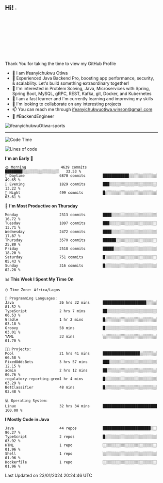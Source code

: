 <!-- BLOG-POST-LIST:START --><!-- BLOG-POST-LIST:END -->

## Hi! <img src="https://media.giphy.com/media/hvRJCLFzcasrR4ia7z/giphy.gif" width="4%"> 

Thank You for taking the time to view my GitHub Profile

- 👋 I am Ifeanyichukwu Otiwa
- 🚀 Experienced Java Backend Pro, boosting app performance, security, & scalability. Let's build something extraordinary together!
- 👀 I'm interested in Problem Solving, Java, Microservices with Spring, Spring Boot, MySQL, gRPC, REST, Kafka, git, Docker, and Kubernetes
- 🌱 I am a fast learner and I'm currently learning and improving my skills
- 💞️ I'm looking to collaborate on any interesting projects
- 📫 You can reach me through ifeanyichukwuotiwa.winson@gmail.com
- 🚀 #BackendEngineer

<p align="left" marginTop="10px"> <img src="https://komarev.com/ghpvc/?username=ifeanyichukwuOtiwa-sports&label=Profile%20views&color=0e75b6&style=for-the-badge" alt="ifeanyichukwuOtiwa-sports" /> </p>

***

<!--START_SECTION:waka-->
![Code Time](http://img.shields.io/badge/Code%20Time-2%2C151%20hrs%2053%20mins-blue)

![Lines of code](https://img.shields.io/badge/From%20Hello%20World%20I%27ve%20Written-4.8%20million%20lines%20of%20code-blue)

**I'm an Early 🐤** 

```text
🌞 Morning                4639 commits        ████████░░░░░░░░░░░░░░░░░   33.53 % 
🌆 Daytime                6870 commits        ████████████░░░░░░░░░░░░░   49.65 % 
🌃 Evening                1829 commits        ███░░░░░░░░░░░░░░░░░░░░░░   13.22 % 
🌙 Night                  499 commits         █░░░░░░░░░░░░░░░░░░░░░░░░   03.61 % 
```
📅 **I'm Most Productive on Thursday** 

```text
Monday                   2313 commits        ████░░░░░░░░░░░░░░░░░░░░░   16.72 % 
Tuesday                  1897 commits        ███░░░░░░░░░░░░░░░░░░░░░░   13.71 % 
Wednesday                2472 commits        ████░░░░░░░░░░░░░░░░░░░░░   17.87 % 
Thursday                 3570 commits        ██████░░░░░░░░░░░░░░░░░░░   25.80 % 
Friday                   2518 commits        █████░░░░░░░░░░░░░░░░░░░░   18.20 % 
Saturday                 751 commits         █░░░░░░░░░░░░░░░░░░░░░░░░   05.43 % 
Sunday                   316 commits         █░░░░░░░░░░░░░░░░░░░░░░░░   02.28 % 
```


📊 **This Week I Spent My Time On** 

```text
🕑︎ Time Zone: Africa/Lagos

💬 Programming Languages: 
Java                     26 hrs 32 mins      ████████████████████░░░░░   81.52 % 
TypeScript               2 hrs 7 mins        ██░░░░░░░░░░░░░░░░░░░░░░░   06.53 % 
Gradle                   1 hr 2 mins         █░░░░░░░░░░░░░░░░░░░░░░░░   03.18 % 
Groovy                   58 mins             █░░░░░░░░░░░░░░░░░░░░░░░░   03.01 % 
YAML                     33 mins             ░░░░░░░░░░░░░░░░░░░░░░░░░   01.70 % 

🐱‍💻 Projects: 
Pool                     21 hrs 41 mins      █████████████████░░░░░░░░   66.58 % 
FixedOddsBets            3 hrs 57 mins       ███░░░░░░░░░░░░░░░░░░░░░░   12.15 % 
admin                    2 hrs 12 mins       ██░░░░░░░░░░░░░░░░░░░░░░░   06.76 % 
regulatory-reporting-grem1 hr 4 mins         █░░░░░░░░░░░░░░░░░░░░░░░░   03.29 % 
BetClassifier            48 mins             █░░░░░░░░░░░░░░░░░░░░░░░░   02.48 % 

💻 Operating System: 
Linux                    32 hrs 34 mins      █████████████████████████   100.00 % 
```

**I Mostly Code in Java** 

```text
Java                     44 repos            ██████████████████████░░░   86.27 % 
TypeScript               2 repos             █░░░░░░░░░░░░░░░░░░░░░░░░   03.92 % 
HTML                     1 repo              ░░░░░░░░░░░░░░░░░░░░░░░░░   01.96 % 
Shell                    1 repo              ░░░░░░░░░░░░░░░░░░░░░░░░░   01.96 % 
Dockerfile               1 repo              ░░░░░░░░░░░░░░░░░░░░░░░░░   01.96 % 
```




 Last Updated on 23/01/2024 20:24:46 UTC
<!--END_SECTION:waka-->

<!--
<p align="center">
![trophy](https://github-profile-trophy.vercel.app/?username=ifeanyichukwuOtiwa-sports&theme=onedark) (https://github.com/ryo-ma/github-profile-trophy)
</p>
-->

<!---
ifeanyi-otiwa/ifeanyi-otiwa is a ✨ special ✨ repository because its `README.md` (this file) appears on your GitHub profile.
You can click the Preview link to take a look at your changes.
--->
